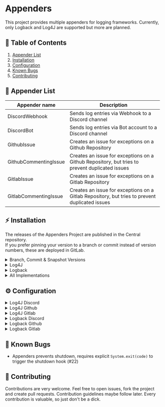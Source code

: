 # Appenders

This project provides multiple appenders for logging frameworks. Currently, only Logback and Log4J are supported but
more are planned.

## 🚩 Table of Contents

<ol>
    <li><a href="#-appender-list">Appender List</a></li>
    <li><a href="#-installation">Installation</a></li>
    <li><a href="#-configuration">Configuration</a></li>
    <li><a href="#-known-bugs">Known Bugs</a></li>
    <li><a href="#-contributing">Contributing</a></li>
</ol>

## 📂 Appender List

| Appender name | Description |
|---------------|-------------|
| DiscordWebhook | Sends log entries via Webhook to a Discord channel |
| DiscordBot | Sends log entries via Bot account to a Discord channel |
| GithubIssue | Creates an issue for exceptions on a Github Repository |
| GithubCommentingIssue | Creates an issue for exceptions on a Github Repository, but tries to prevent duplicated issues |
| GitlabIssue | Creates an issue for exceptions on a Gitlab Repository |
| GitlabCommentingIssue | Creates an issue for exceptions on a Gitlab Repository, but tries to prevent duplicated issues |

## ⚡ Installation

The releases of the Appenders Project are published in the Central repository. \
If you prefer pinning your version to a branch or commit instead of version numbers, these are deployed in GitLab.

<details>
<summary>Branch, Commit & Snapshot Versions</summary>

If you want to use branch and commit versions, you need to add new repository to your build configuration. \
This only provides information about the repository and the version information. For the actual dependency, please look below at the framework details.

### Maven

```xml
<repository>
    <id>appenders-gitlab</id>
    <url>https://gitlab.com/api/v4/groups/12234336/-/packages/maven</url>
</repository>
```

### Gradle

```groovy
repositories {
    maven {
        url "https://gitlab.com/api/v4/groups/12234336/-/packages/maven"
    }
}
```

### Snapshot Versions

Snapshot versions get deployed on each push to `development`. \
[Click here](https://gitlab.com/taucher2003-group/appenders/-/packages) to see a list of available versions. 
The Snapshot versions share a repository with the branch versions.

### Branch versions

Branch versions are deployed hourly and have set the version to `<BRANCH_SLUG>-SNAPSHOT`. \
[Click here](https://gitlab.com/taucher2003-group/appenders/-/packages) to see a list of available versions.

### Commit versions

Commit versions have set the version to the full commit sha. \
[Click here](https://gitlab.com/taucher2003-group/appenders-commit/-/packages) to see a list of available versions.

</details>

<details>
<summary>Log4J</summary>

### Maven

```xml
<dependency>
    <groupId>com.github.taucher2003.appenders</groupId>
    <artifactId>log4j</artifactId>
    <version>VERSION</version>
    <scope>compile</scope>
</dependency>
```

### Gradle

```groovy
dependencies {
    implementation 'com.github.taucher2003.appenders:log4j:VERSION'
}
```

</details>

<details>
<summary>Logback</summary>

### Maven

```xml
<dependency>
    <groupId>com.github.taucher2003.appenders</groupId>
    <artifactId>logback</artifactId>
    <version>VERSION</version>
    <scope>compile</scope>
</dependency>
```

### Gradle

```groovy
dependencies {
    implementation 'com.github.taucher2003.appenders:logback:VERSION'
}
```

</details>

<details>
<summary>All Implementations</summary>

### Maven

```xml
<dependency>
    <groupId>com.github.taucher2003.appenders</groupId>
    <artifactId>all</artifactId>
    <version>VERSION</version>
    <scope>compile</scope>
</dependency>
```

### Gradle

```groovy
dependencies {
    implementation 'com.github.taucher2003.appenders:all:VERSION'
}
```

</details>

## ⚙ Configuration

<details>
<summary>Log4J Discord</summary>

You need to create a new appender in your `log4j2.xml` configuration. \
As plugin, you can choose between `DiscordBot` and `DiscordWebhook`.

The DiscordBot plugin requires the two settings `token` and `channelId`. \
The DiscordWebhook plugin however, just requires the `url` setting.

#### Example Webhook and Bot Configuration

```xml
<?xml version="1.0" encoding="UTF-8"?>
<Configuration status="[...]" shutdownHook="[...]" packages="[...]">
    <Appenders>
        [...] existing appenders

        <DiscordWebhook name="DiscordWebhook"
                        url="[your webhook url]">
            <filters>
                <MarkerFilter marker="discord-webhook" onMatch="ACCEPT" onMismatch="DENY"/>
            </filters>
        </DiscordWebhook>

        <DiscordBot name="DiscordBot"
                    token="[your bot token]"
                    channelId="[your channel id]">
            <MarkerFilter marker="discord-bot" onMatch="ACCEPT" onMismatch="DENY"/>
        </DiscordBot>

    </Appenders>
    <Loggers>
        <Root level="[...]">
            [...] existing loggers

            <AppenderRef ref="DiscordWebhook"/>
            <AppenderRef ref="DiscordBot"/>
        </Root>
    </Loggers>
</Configuration>
```

</details>

<details>
<summary>Log4J Github</summary>

You need to create a new appender in your `log4j2.xml` configuration. \
As plugin, you can choose between `GithubIssue` and `GithubCommentingIssue`.

Both of them require the settings `baseUrl`, `repositoryOwner`, `repositoryName` and `accessToken`. \
`baseUrl` is the base url of the Github API. For github.com users, this would be `https://api.github.com`.
`repositoryOwner` defines the name of the account, which owns the repository. That is either your username or
organization name.
`repositoryName` sets the name of the repository itself, which will be used to create the issues. The `accessToken` will
be used for authorization. The issues will be created with the account, where the access token belongs to.

This appender will only log events which have a throwable attached. All log events without a throwable will be dropped
by this appender. The log level does not matter.

#### Example Configuration with both appenders

```xml
<?xml version="1.0" encoding="UTF-8"?>
<Configuration status="[...]" shutdownHook="[...]" packages="[...]">
    <Appenders>
        [...] existing appenders

        <GithubIssue name="GithubIssue"
                        baseUrl="https://api.github.com"
                        repositoryOwner="Taucher2003"
                        repositoryName="Appenders"
                        accessToken="[your access token]"/>

        <GithubCommentingIssue name="GithubCommentingIssue"
                     baseUrl="https://api.github.com"
                     repositoryOwner="Taucher2003"
                     repositoryName="Appenders"
                     accessToken="[your access token]"/>

    </Appenders>
    <Loggers>
        <Root level="[...]">
            [...] existing loggers

            <AppenderRef ref="GithubIssue"/>
            <AppenderRef ref="GithubCommentingIssue"/>
        </Root>
    </Loggers>
</Configuration>
```

</details>

<details>
<summary>Log4J Gitlab</summary>

You need to create a new appender in your `log4j2.xml` configuration. \
As plugin, you can choose between `GitlabIssue` and `GitlabCommentingIssue`.

Both of them require the settings `baseUrl`, `repositoryId`, `accessToken` and `confidential`. \
`baseUrl` is the base url of the GitLab instance. For gitlab.com users, this would be `https://gitlab.com`.
`repositoryId` defines the id of the repository, which will be used to create the issues. The `accessToken` will be used
for authorization. The issues will be created with the account, where the access token belongs to. If `confidential` is
set to true, the issues will be created as confidential issue, so they are hidden from guest users.

This appender will only log events which have a throwable attached. All log events without a throwable will be dropped
by this appender. The log level does not matter.

#### Example Configuration with both appenders

```xml
<?xml version="1.0" encoding="UTF-8"?>
<Configuration status="[...]" shutdownHook="[...]" packages="[...]">
    <Appenders>
        [...] existing appenders

        <GitlabIssue name="GitlabIssue"
                     baseUrl="https://gitlab.com"
                     repositoryId="1"
                     accessToken="[your access token]"
                     confidential="true"/>

        <GitlabCommentingIssue name="GitlabCommentingIssue"
                               baseUrl="https://gitlab.com"
                               repositoryId="1"
                               accessToken="[your access token]"/>

    </Appenders>
    <Loggers>
        <Root level="[...]">
            [...] existing loggers

            <AppenderRef ref="GitlabIssue"/>
            <AppenderRef ref="GitlabCommentingIssue"/>
        </Root>
    </Loggers>
</Configuration>
```

</details>

<details>
<summary>Logback Discord</summary>

You need to create a new appender in your `logback.xml` configuration. \
As class, you can choose between `com.github.taucher2003.appenders.logback.discord.LogbackBotAppender`
and `com.github.taucher2003.appenders.logback.discord.LogbackWebhookAppender`.

The BotAppender requires the two settings `token` and `channelId`. \
The WebhookAppender however, just requires the `url` setting.

Both of them allow shared settings. These are not required and have reasonable default settings.

| Setting name | What it does |
|--------------|--------------|
| errorColor | Set the embed color of the error level |
| warnColor | Set the embed color of the warn level |
| infoColor | Set the embed color of the info level |
| debugColor | Set the embed color of the debug level |
| traceColor | Set the embed color of the trace level |
| fallbackColor | Set the embed color for unknown levels |
| flushInterval | Set the interval which is used to regularly flush the buffer |
| flushUnit | Set the TimeUnit name for the `sendingInterval`. This is required to be a valid enum constant of `java.util.concurrent.TimeUnit` | 
| marker | Add a marker to the list of allowed markers for this logger |
| ignoredMarker | Add a marker, which is ignored |
| level | Add a level which should be logged |

If no values have been set for `marker`, all log events will be handled by the logger. If at least one `marker` has been
set, only log events with a marker named like one in the list will be handled and log events without or with other
markers will be dropped by this logger.

Same applies to `level` and `ignoredMarker`. \
`level` is used to filter for logging levels and `ignoredMarker` will set markers, which will be dropped.

#### Example Bot Configuration

```xml
<?xml version="1.0" encoding="UTF-8"?>
<configuration debug="false">
    [...] existing configuration
    <appender name="discord-bot" class="com.github.taucher2003.appenders.logback.discord.LogbackBotAppender">
        <token>[your bot token]</token>
        <channelId>[your channel id]</channelId>
        <level>ERROR</level> <!-- Restrict the logger to ERROR level -->
        <ignoredMarker>discord-ignored</ignoredMarker> <!-- Ignore all log events with the "discord-ignored" marker -->
    </appender>
    <root level="INFO">
        [...] other existing appenders
        <appender-ref ref="discord-bot"/>
    </root>
</configuration>
```

</details>

<details>
<summary>Logback Github</summary>

You need to create a new appender in your `logback.xml` configuration. \
As class, you can choose between `com.github.taucher2003.appenders.logback.github.LogbackIssueAppender`
and `com.github.taucher2003.appenders.logback.github.LogbackCommentingIssueAppender`.

Both of them require the settings `baseUrl`, `repositoryOwner`, `repositoryName` and `accessToken`. \
`baseUrl` is the base url of the Github API. For github.com users, this would be `https://api.github.com`.
`repositoryOwner` defines the name of the account, which owns the repository. That is either your username or
organization name.
`repositoryName` sets the name of the repository itself, which will be used to create the issues. The `accessToken` will
be used for authorization. The issues will be created with the account, where the access token belongs to.

This appender will only log events which have a throwable attached. All log events without a throwable will be dropped
by this appender.

If no values have been set for `marker`, all log events will be handled by the logger. If at least one `marker` has been
set, only log events with a marker named like one in the list will be handled and log events without or with other
markers will be dropped by this logger. \
Same applies to `level` and `ignoredMarker`. \
`level` is used to filter for logging levels and `ignoredMarker` will set markers, which will be dropped.

#### Example Issue Configuration

```xml
<?xml version="1.0" encoding="UTF-8"?>
<configuration debug="false">
    [...] existing configuration
    <appender name="github-issues" class="com.github.taucher2003.appenders.logback.github.LogbackIssueAppender">
        <baseUrl>https://api.github.com</baseUrl>
        <repositoryOwner>Taucher2003</repositoryOwner>
        <repositoryName>Appenders</repositoryName>
        <accessToken>[your access token]</accessToken>
    </appender>
    <root level="INFO">
        [...] other existing appenders
        <appender-ref ref="github-issues"/>
    </root>
</configuration>
```

</details>

<details>
<summary>Logback Gitlab</summary>

You need to create a new appender in your `logback.xml` configuration. \
As class, you can choose between `com.github.taucher2003.appenders.logback.gitlab.LogbackIssueAppender`
and `com.github.taucher2003.appenders.logback.gitlab.LogbackCommentingIssueAppender`.

Both of them require the settings `baseUrl`, `repositoryId`, `accessToken` and `confidential`. \
`baseUrl` is the base url of the GitLab instance. For gitlab.com users, this would be `https://gitlab.com`.
`repositoryId` defines the id of the repository, which will be used to create the issues. The `accessToken` will be used
for authorization. The issues will be created with the account, where the access token belongs to. If `confidential` is
set to true, the issues will be created as confidential issue, so they are hidden from guest users.

This appender will only log events which have a throwable attached. All log events without a throwable will be dropped
by this appender.

If no values have been set for `marker`, all log events will be handled by the logger. If at least one `marker` has been
set, only log events with a marker named like one in the list will be handled and log events without or with other
markers will be dropped by this logger. \
Same applies to `level` and `ignoredMarker`. \
`level` is used to filter for logging levels and `ignoredMarker` will set markers, which will be dropped.

#### Example Issue Configuration

```xml
<?xml version="1.0" encoding="UTF-8"?>
<configuration debug="false">
    [...] existing configuration
    <appender name="gitlab-issues" class="com.github.taucher2003.appenders.logback.gitlab.LogbackIssueAppender">
        <baseUrl>https://gitlab.com</baseUrl>
        <repositoryId>1</repositoryId>
        <accessToken>[your access token]</accessToken>
        <confidential>true</confidential>
    </appender>
    <root level="INFO">
        [...] other existing appenders
        <appender-ref ref="gitlab-issues"/>
    </root>
</configuration>
```

</details>

## 🐛 Known Bugs

* Appenders prevents shutdown, requires explicit `System.exit(code)` to trigger the shutdown hook (#22)

## 🔮 Contributing

Contributions are very welcome. Feel free to open issues, fork the project and create pull requests. Contribution
guidelines maybe follow later. Every contribution is valuable, so just don't be a dick.